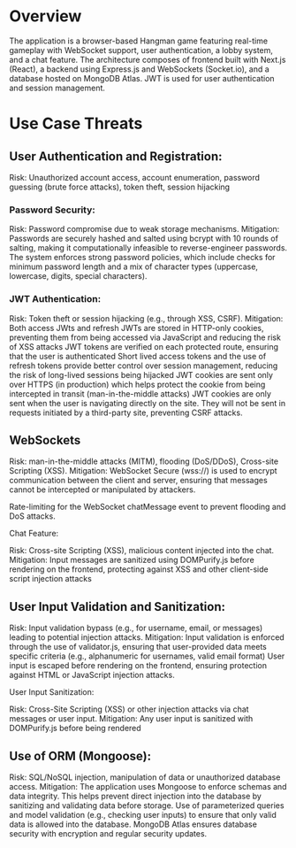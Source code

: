 # Overview

The application is a browser-based Hangman game featuring real-time gameplay with WebSocket support, user authentication, a lobby system, and a chat feature. The architecture composes of frontend built with Next.js (React), a backend using Express.js and WebSockets (Socket.io), and a database hosted on MongoDB Atlas. JWT is used for user authentication and session management.

# Use Case Threats

## User Authentication and Registration:

Risk: Unauthorized account access, account enumeration, password guessing (brute force attacks), token theft, session hijacking

### Password Security:

Risk: Password compromise due to weak storage mechanisms.
Mitigation:
Passwords are securely hashed and salted using bcrypt with 10 rounds of salting, making it computationally infeasible to reverse-engineer passwords.
The system enforces strong password policies, which include checks for minimum password length and a mix of character types (uppercase, lowercase, digits, special characters).

### JWT Authentication:

Risk: Token theft or session hijacking (e.g., through XSS, CSRF).
Mitigation:
Both access JWts and refresh JWTs are stored in HTTP-only cookies, preventing them from being accessed via JavaScript and reducing the risk of XSS attacks
JWT tokens are verified on each protected route, ensuring that the user is authenticated
Short lived access tokens and the use of refresh tokens provide better control over session management, reducing the risk of long-lived sessions being hijacked
JWT cookies are sent only over HTTPS (in production) which helps protect the cookie from being intercepted in transit (man-in-the-middle attacks)
JWT cookies are only sent when the user is navigating directly on the site. They will not be sent in requests initiated by a third-party site, preventing CSRF attacks.

## WebSockets

Risk: man-in-the-middle attacks (MITM), flooding (DoS/DDoS), Cross-site Scripting (XSS).
Mitigation:
WebSocket Secure (wss://) is used to encrypt communication between the client and server, ensuring that messages cannot be intercepted or manipulated by attackers.

Rate-limiting for the WebSocket chatMessage event to prevent flooding and DoS attacks.

Chat Feature:

Risk: Cross-site Scripting (XSS), malicious content injected into the chat.
Mitigation:
Input messages are sanitized using DOMPurify.js before rendering on the frontend, protecting against XSS and other client-side script injection attacks

## User Input Validation and Sanitization:

Risk: Input validation bypass (e.g., for username, email, or messages) leading to potential injection attacks.
Mitigation:
Input validation is enforced through the use of validator.js, ensuring that user-provided data meets specific criteria (e.g., alphanumeric for usernames, valid email format)
User input is escaped before rendering on the frontend, ensuring protection against HTML or JavaScript injection attacks.

User Input Sanitization:

Risk: Cross-Site Scripting (XSS) or other injection attacks via chat messages or user input.
Mitigation:
Any user input is sanitized with DOMPurify.js before being rendered

## Use of ORM (Mongoose):

Risk: SQL/NoSQL injection, manipulation of data or unauthorized database access.
Mitigation:
The application uses Mongoose to enforce schemas and data integrity. This helps prevent direct injection into the database by sanitizing and validating data before storage.
Use of parameterized queries and model validation (e.g., checking user inputs) to ensure that only valid data is allowed into the database.
MongoDB Atlas ensures database security with encryption and regular security updates.
